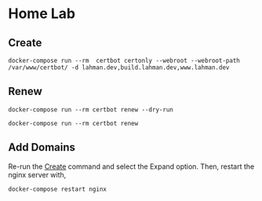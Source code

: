 # Home Lab

## Create

```shell
docker-compose run --rm  certbot certonly --webroot --webroot-path /var/www/certbot/ -d lahman.dev,build.lahman.dev,www.lahman.dev
```

## Renew

```shell
docker-compose run --rm certbot renew --dry-run
```

```shell
docker-compose run --rm certbot renew
```

## Add Domains

Re-run the [Create](#create) command and select the Expand option.
Then, restart the nginx server with,

```shell
docker-compose restart nginx
```
